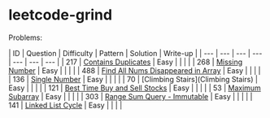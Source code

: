 # leetcode-grind

Problems:

| ID | Question | Difficulty | Pattern | Solution | Write-up |
| --- | --- | --- | --- | --- | --- | --- |
| 217 | [Contains Duplicates](https://leetcode.com/problems/contains-duplicate/) | Easy | | | |
| 268 | [Missing Number](https://leetcode.com/problems/missing-number/) | Easy | | | |
| 488 | [Find All Nums Disappeared in Array](https://leetcode.com/problems/find-all-numbers-disappeared-in-an-array/) | Easy | | | |
| 136 | [Single Number](https://leetcode.com/problems/single-number/) | Easy | | | |
| 70 | [Climbing Stairs](Climbing Stairs) | Easy | | | |
| 121 | [Best Time Buy and Sell Stocks](https://leetcode.com/problems/best-time-to-buy-and-sell-stock/) | Easy | | | |
| 53 | [Maximum Subarray](https://leetcode.com/problems/maximum-subarray/) | Easy | | | |
| 303 | [Range Sum Query - Immutable](https://leetcode.com/problems/range-sum-query-immutable/) | Easy | | | |
| 141 | [Linked List Cycle](https://leetcode.com/problems/linked-list-cycle/) | Easy | | | |









